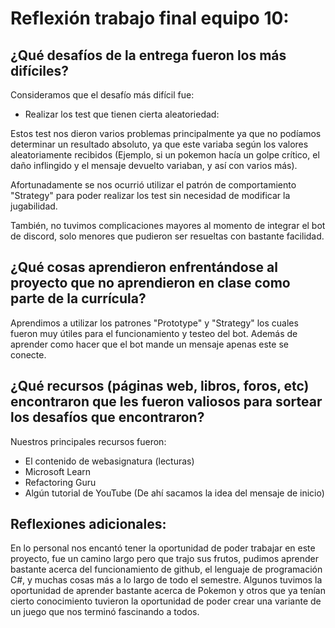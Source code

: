 # Reflexión trabajo final equipo 10:

## ¿Qué desafíos de la entrega fueron los más difíciles?

Consideramos que el desafío más difícil fue:

- Realizar los test que tienen cierta aleatoriedad:

Estos test nos dieron varios problemas principalmente ya que no podíamos determinar un resultado absoluto, ya que este variaba según los valores aleatoriamente recibidos (Ejemplo, si un pokemon hacía un golpe crítico, el daño inflingido y el mensaje devuelto variaban, y así con varios más).

Afortunadamente se nos ocurrió utilizar el patrón de comportamiento "Strategy" para poder realizar los test sin necesidad de modificar la jugabilidad.

También, no tuvimos complicaciones mayores al momento de integrar el bot de discord, solo menores que pudieron ser resueltas con bastante facilidad.

## ¿Qué cosas aprendieron enfrentándose al proyecto que no aprendieron en clase como parte de la currícula?

Aprendimos a utilizar los patrones "Prototype" y "Strategy" los cuales fueron muy útiles para el funcionamiento y testeo del bot. Además de aprender como hacer que el bot mande un mensaje apenas este se conecte.

## ¿Qué recursos (páginas web, libros, foros, etc) encontraron que les fueron valiosos para sortear los desafíos que encontraron? ##

Nuestros principales recursos fueron:

- El contenido de webasignatura (lecturas)
- Microsoft Learn
- Refactoring Guru
- Algún tutorial de YouTube (De ahí sacamos la idea del mensaje de inicio)

## Reflexiones adicionales:

En lo personal nos encantó tener la oportunidad de poder trabajar en este proyecto, fue un camino largo pero que trajo sus frutos, pudimos aprender bastante acerca del funcionamiento de github, el lenguaje de programación C#, y muchas cosas más a lo largo de todo el semestre. Algunos tuvimos la oportunidad de aprender bastante acerca de Pokemon y otros que ya tenían cierto conocimiento tuvieron la oportunidad de poder crear una variante de un juego que nos terminó fascinando a todos.
